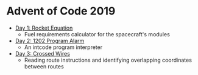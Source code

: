 # Advent of Code 2019

* [Day 1: Rocket Equation](day1/day1.py)
    * Fuel requirements calculator for the spacecraft's modules
* [Day 2: 1202 Program Alarm](day2/day2.py)
    * An intcode program interpreter
* [Day 3: Crossed Wires](day3/day3.py)
    * Reading route instructions and identifying overlapping coordinates between routes
